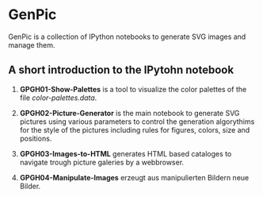 # GenPic
GenPic is a collection of IPython notebooks to generate SVG images and manage them.

## A short introduction to  the IPytohn notebook

1. **GPGH01-Show-Palettes** is a tool to visualize the color palettes of the file *color-palettes.data*.

2. **GPGH02-Picture-Generator** is the main notebook to generate SVG pictures using various parameters to control the generation algorythims for the style of the pictures including rules for figures, colors, size and positions.

2. **GPGH03-Images-to-HTML** generates HTML based cataloges to navigate trough picture galeries by a webbrowser. 

2. **GPGH04-Manipulate-Images** erzeugt aus manipulierten Bildern neue Bilder.
